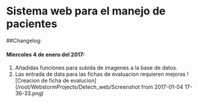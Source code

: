 # Sistema web para el manejo de pacientes

##Changelog:
#### Miercoles 4 de enero del 2017:
1) Añadidas funciones para subida de imagenes a la base de datos.
2) Las entrada de data para las fichas de evaluacion requieren mejoras
![Creacion de ficha de evalucion](/root/WebstormProjects/Detech_web/Screenshot from 2017-01-04 17-36-33.png)
